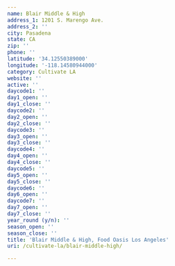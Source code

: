 ```yaml
---
name: Blair Middle & High
address_1: 1201 S. Marengo Ave.
address_2: ''
city: Pasadena
state: CA
zip: ''
phone: ''
latitude: '34.12550389000'
longitude: '-118.14580944000'
category: Cultivate LA
website: ''
active: ''
daycode1: ''
day1_open: ''
day1_close: ''
daycode2: ''
day2_open: ''
day2_close: ''
daycode3: ''
day3_open: ''
day3_close: ''
daycode4: ''
day4_open: ''
day4_close: ''
daycode5: ''
day5_open: ''
day5_close: ''
daycode6: ''
day6_open: ''
daycode7: ''
day7_open: ''
day7_close: ''
year_round (y/n): ''
season_open: ''
season_close: ''
title: 'Blair Middle & High, Food Oasis Los Angeles'
uri: /cultivate-la/blair-middle-high/

---
```

